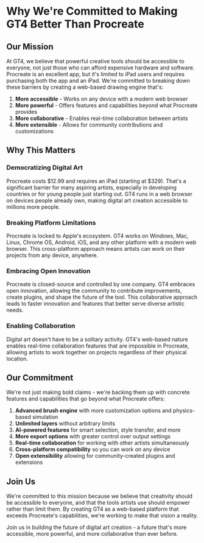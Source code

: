 # Why We're Committed to Making GT4 Better Than Procreate

## Our Mission

At GT4, we believe that powerful creative tools should be accessible to everyone, not just those who can afford expensive hardware and software. Procreate is an excellent app, but it's limited to iPad users and requires purchasing both the app and an iPad. We're committed to breaking down these barriers by creating a web-based drawing engine that's:

1. **More accessible** - Works on any device with a modern web browser
2. **More powerful** - Offers features and capabilities beyond what Procreate provides
3. **More collaborative** - Enables real-time collaboration between artists
4. **More extensible** - Allows for community contributions and customizations

## Why This Matters

### Democratizing Digital Art

Procreate costs $12.99 and requires an iPad (starting at $329). That's a significant barrier for many aspiring artists, especially in developing countries or for young people just starting out. GT4 runs in a web browser on devices people already own, making digital art creation accessible to millions more people.

### Breaking Platform Limitations

Procreate is locked to Apple's ecosystem. GT4 works on Windows, Mac, Linux, Chrome OS, Android, iOS, and any other platform with a modern web browser. This cross-platform approach means artists can work on their projects from any device, anywhere.

### Embracing Open Innovation

Procreate is closed-source and controlled by one company. GT4 embraces open innovation, allowing the community to contribute improvements, create plugins, and shape the future of the tool. This collaborative approach leads to faster innovation and features that better serve diverse artistic needs.

### Enabling Collaboration

Digital art doesn't have to be a solitary activity. GT4's web-based nature enables real-time collaboration features that are impossible in Procreate, allowing artists to work together on projects regardless of their physical location.

## Our Commitment

We're not just making bold claims - we're backing them up with concrete features and capabilities that go beyond what Procreate offers:

1. **Advanced brush engine** with more customization options and physics-based simulation
2. **Unlimited layers** without arbitrary limits
3. **AI-powered features** for smart selection, style transfer, and more
4. **More export options** with greater control over output settings
5. **Real-time collaboration** for working with other artists simultaneously
6. **Cross-platform compatibility** so you can work on any device
7. **Open extensibility** allowing for community-created plugins and extensions

## Join Us

We're committed to this mission because we believe that creativity should be accessible to everyone, and that the tools artists use should empower rather than limit them. By creating GT4 as a web-based platform that exceeds Procreate's capabilities, we're working to make that vision a reality.

Join us in building the future of digital art creation - a future that's more accessible, more powerful, and more collaborative than ever before.